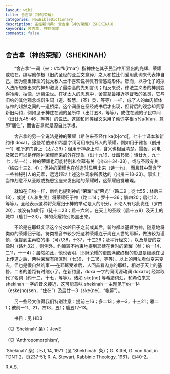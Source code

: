 ```yaml
---
layout: wiki
title: 舍吉拿（神的荣耀）
categories: NewBibleDictionary
description: 圣经新词典: 舍吉拿（神的荣耀）（SHEKINAH）
keywords: 舍吉拿, 神的荣耀
comments: false
---
```


## 舍吉拿（神的荣耀）（SHEKINAH）

　　“舍吉拿”一词（来：s%#k[i^na^）指神住在其子民当中所显出的光辉、荣耀或临在。编写他尔根〔旧约圣经的亚兰文意译〕之人和拉比们爱用此词来代表神自己，因为侧重律法的犹太教人士不喜欢说神具有情感或形体。然而，以净化了的拟人法所想像出来的神却激发了最崇高的先知言词；相反来说，律法主义者的神则变得冷峻、抽像、远离尘世。在犹太人的思想中，舍吉拿最接近基督教的圣灵，它与旧约的其他观念或衍生词（道、智慧、〔圣〕灵，等等）一样，成了人的血肉躯体与神的超然之间的一道桥梁。这个词虽在圣经成书后才出现，但背后的观念却贯穿新旧两约，例如见于神住在祂的圣所中（出廿五8，等等），或住在祂的子民中间（出廿九45-46，等等）的说法。这些和同类经文采用了动词字根 s%a{k[an，意即“居住”，而舍吉拿就是源自此字根。

　　舍吉拿的另一个说法是神的荣耀（希伯来圣经作 ka{b[o^d[，七十士译本和新约作 doxa）。这些希伯来和希腊字词可用来指凡人的荣耀，例如用于雅各（创卅一1）和所罗门身上（太六29）；但用于神身上时，含义也相当清楚。雷轰、闪电及密云可以是伴随神荣耀而来的外在现象（出十九16，廿四15起；诗廿九，九十七；结一4）；神的荣耀也可能特别和会幕有关（出四十34-38），或与圣殿有关（结四十三2、4）；但神的荣耀也在创造时显明出来（诗十九），而且其中蕴含了一些神秘引人的元素，远远超过上述这些现象所表达的（出卅三18-23）。事实上当神刻意不从圣殿或施恩宝座来发出祂的荣耀时，这荣耀倍觉璀璨。

　　就如在旧约一样，新约也提到神的“荣耀”或“荣光”（路二9；徒七55；林后三18），或说〔人和生灵〕将荣耀归于神（路二14；罗十一36；腓四20；启七12，等等）。圣经表示这种将荣耀归于神的举动是人的职分，不论人有尽此责任（罗四20），或没有如此行（徒十二23；启十六9）。在天上的圣殿（启十五8）及天上的城中（启廿一23），神的荣耀特别彰显出来。

　　不论是在耶稣复活这个分水岭日子之前或其后，新约都以基督为神，随意地将类似的荣耀归于祂。符类福音书较少把这种荣耀连于尚在人世的耶稣，做法较为谨慎，但提到主再临的事（可八38，十37，十三26；及平行经文），以及基督的变像时（路九32），则例外。约翰较不拘束地提到耶稣在世时的荣耀（参：约一14，二11，十一4）；虽然如此，他也表明，耶稣荣耀的更圆满或终极的彰显是继祂在世上传道之后，两种荣耀有所区别（七39，十二16，等等）。以上的用法看似变来变去，但也是很自然的事──在耶稣受难后，人回首看肉身的耶稣，相对于天上的基督，二者的差距有时缩小了。在新约里，doxa 一字的同词源动词 doxazo{ 经常取代了名词（约十二，十七，等等）。诸如 ske{ne{ 等希腊词汇，和希伯来文 shekinah 一字的音义接近，这可能意味 shekinah 一主题见于约一14（eske{no{sen，“住在”）及启廿一3（ske{ne{，“帐幕”）。

　　另一些经文值得我们特别注意：提前三16；多二13；来一3，十三21；雅二1；彼前一11、21，四13，五1；启五12-13。

　　书目：见 HDB

（见 'Shekinah' 条）；JewE

（见 'Anthropomorphism',

'Shekinah' 条）；EJ, 14, 1971（见 'Shekhinah' 条）；G. Kittel, G. von Rad, in TDNT 2，页237-51; R. A. Stewart, Rabbinic Theology, 1961，页40-2。

R.A.S.








